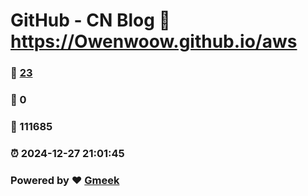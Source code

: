 # GitHub - CN Blog :link: https://Owenwoow.github.io/aws 
### :page_facing_up: [23](https://Owenwoow.github.io/aws/tag.html) 
### :speech_balloon: 0 
### :hibiscus: 111685 
### :alarm_clock: 2024-12-27 21:01:45 
### Powered by :heart: [Gmeek](https://github.com/Meekdai/Gmeek)

